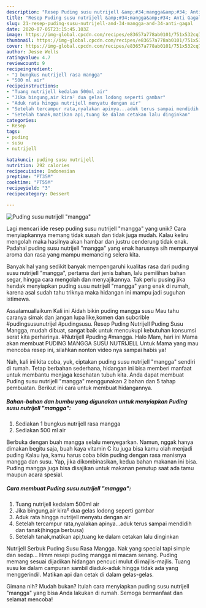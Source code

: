 ```yaml
---
description: "Resep Puding susu nutrijell &amp;#34;mangga&amp;#34; Anti Gagal"
title: "Resep Puding susu nutrijell &amp;#34;mangga&amp;#34; Anti Gagal"
slug: 21-resep-puding-susu-nutrijell-and-34-mangga-and-34-anti-gagal
date: 2020-07-05T23:15:45.103Z
image: https://img-global.cpcdn.com/recipes/e83657a778ab0101/751x532cq70/puding-susu-nutrijell-mangga-foto-resep-utama.jpg
thumbnail: https://img-global.cpcdn.com/recipes/e83657a778ab0101/751x532cq70/puding-susu-nutrijell-mangga-foto-resep-utama.jpg
cover: https://img-global.cpcdn.com/recipes/e83657a778ab0101/751x532cq70/puding-susu-nutrijell-mangga-foto-resep-utama.jpg
author: Jesse Wells
ratingvalue: 4.7
reviewcount: 9
recipeingredient:
- "1 bungkus nutrijell rasa mangga"
- "500 ml air"
recipeinstructions:
- "Tuang nutrijell kedalam 500ml air"
- "Jika bingung,air kira² dua gelas lodong seperti gambar"
- "Aduk rata hingga nutrijell menyatu dengan air"
- "Setelah tercampur rata,nyalakan apinya...aduk terus sampai mendidih dan tanak(hingga berbusa)"
- "Setelah tanak,matikan api,tuang ke dalam cetakan lalu dinginkan"
categories:
- Resep
tags:
- puding
- susu
- nutrijell

katakunci: puding susu nutrijell 
nutrition: 292 calories
recipecuisine: Indonesian
preptime: "PT35M"
cooktime: "PT55M"
recipeyield: "3"
recipecategory: Dessert

---
```



![Puding susu nutrijell &#34;mangga&#34;](https://img-global.cpcdn.com/recipes/e83657a778ab0101/751x532cq70/puding-susu-nutrijell-mangga-foto-resep-utama.jpg)

Lagi mencari ide resep puding susu nutrijell &#34;mangga&#34; yang unik? Cara menyiapkannya memang tidak susah dan tidak juga mudah. Kalau keliru mengolah maka hasilnya akan hambar dan justru cenderung tidak enak. Padahal puding susu nutrijell &#34;mangga&#34; yang enak harusnya sih mempunyai aroma dan rasa yang mampu memancing selera kita.

Banyak hal yang sedikit banyak mempengaruhi kualitas rasa dari puding susu nutrijell &#34;mangga&#34;, pertama dari jenis bahan, lalu pemilihan bahan segar, hingga cara mengolah dan menyajikannya. Tak perlu pusing jika hendak menyiapkan puding susu nutrijell &#34;mangga&#34; yang enak di rumah, karena asal sudah tahu triknya maka hidangan ini mampu jadi suguhan istimewa.

Assalamuallaikum Kali ini Aidah bikin puding mangga susu Mau tahu caranya simak dan jangan lupa like,komen dan subcrible #pudingsusunutrijel #pudingsusu. Resep Puding Nutrijell Puding Susu Mangga, mudah dibuat, sangat baik untuk mencukupi kebutuhan konsumsi serat kita perharinya. #Nutrijell #puding #mangga. Halo Mam, hari ini Mama akan membuat PUDING MANGGA SUSU NUTRIJELL Untuk Mama yang mau mencoba resep ini, silahkan nonton video nya sampai habis ya!


Nah, kali ini kita coba, yuk, ciptakan puding susu nutrijell &#34;mangga&#34; sendiri di rumah. Tetap berbahan sederhana, hidangan ini bisa memberi manfaat untuk membantu menjaga kesehatan tubuh kita. Anda dapat membuat Puding susu nutrijell &#34;mangga&#34; menggunakan 2 bahan dan 5 tahap pembuatan. Berikut ini cara untuk membuat hidangannya.

<!--inarticleads1-->

##### Bahan-bahan dan bumbu yang digunakan untuk menyiapkan Puding susu nutrijell &#34;mangga&#34;:

1. Sediakan 1 bungkus nutrijell rasa mangga
1. Sediakan 500 ml air


Berbuka dengan buah mangga selalu menyegarkan. Namun, nggak hanya dimakan begitu saja, buah kaya vitamin C itu juga bisa kamu olah menjadi puding Kalau iya, kamu harus coba bikin puding dengan rasa manisnya mangga dan susu. Yap, jika dikombinasikan, kedua bahan makanan ini bisa. Puding mangga juga bisa disajikan untuk makanan penutup saat ada tamu maupun acara spesial. 

<!--inarticleads2-->

##### Cara membuat Puding susu nutrijell &#34;mangga&#34;:

1. Tuang nutrijell kedalam 500ml air
1. Jika bingung,air kira² dua gelas lodong seperti gambar
1. Aduk rata hingga nutrijell menyatu dengan air
1. Setelah tercampur rata,nyalakan apinya...aduk terus sampai mendidih dan tanak(hingga berbusa)
1. Setelah tanak,matikan api,tuang ke dalam cetakan lalu dinginkan


Nutrijell Serbuk Puding Susu Rasa Mangga. Nak yang special tapi simple dan sedap… Hmm resepi puding mangga ni macam senang. Puding memang sesuai dijadikan hidangan pencuci mulut di majlis-majlis. Tuang susu ke dalam campuran sambil diaduk-aduk hingga tidak ada yang menggerindil. Matikan api dan cetak di dalam gelas-gelas. 

Gimana nih? Mudah bukan? Itulah cara menyiapkan puding susu nutrijell &#34;mangga&#34; yang bisa Anda lakukan di rumah. Semoga bermanfaat dan selamat mencoba!
